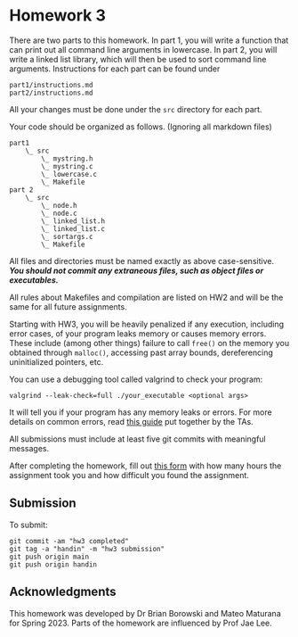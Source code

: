# Homework 3

There are two parts to this homework. In part 1, you will write a function that can print out all command line arguments in lowercase.
In part 2, you will write a linked list library, which will then be used to sort command line arguments. Instructions for each part can be found under

    part1/instructions.md
    part2/instructions.md

All your changes must be done under the `src` directory for each part.

Your code should be organized as follows. (Ignoring all markdown files)

    part1
        \_ src
            \_ mystring.h
            \_ mystring.c
            \_ lowercase.c
            \_ Makefile
    part 2
        \_ src
            \_ node.h
            \_ node.c
            \_ linked_list.h
            \_ linked_list.c
            \_ sortargs.c
            \_ Makefile

All files and directories must be named exactly as above case-sensitive. ***You should not commit any extraneous files, such as object files or executables.***

All rules about Makefiles and compilation are listed on HW2 and will be the same for all future assignments.

Starting with HW3, you will be heavily penalized if any execution, including error cases, of your program leaks memory or causes memory errors. These include (among other things) failure to call `free()` on the memory you obtained through `malloc()`, accessing past array bounds, dereferencing uninitialized pointers, etc.

You can use a debugging tool called valgrind to check your program:

    valgrind --leak-check=full ./your_executable <optional args>

It will tell you if your program has any memory leaks or errors.  For more details on common errors, read [this guide](https://github.com/cs3157-borowski/guides/blob/main/valgrind.md) put together by the TAs.

All submissions must include at least five git commits with meaningful messages.

After completing the homework, fill out [this form](https://docs.google.com/forms/d/e/1FAIpQLScxoejSN_-nlHfId7LfTRtAdyup9bKjfsX7vU_7xfEOS9hpjw/viewform?usp=sf_link) with how many hours the assignment took you and how difficult you found the assignment.

## Submission

To submit:

    git commit -am "hw3 completed"
    git tag -a "handin" -m "hw3 submission"
    git push origin main
    git push origin handin

## Acknowledgments

This homework was developed by Dr Brian Borowski and Mateo Maturana for Spring 2023.
Parts of the homework are influenced by Prof Jae Lee.